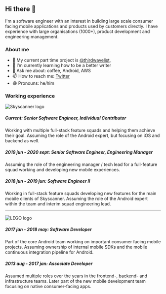 ## Hi there 👋

<!--
**anthonymonori/anthonymonori** is a ✨ _special_ ✨ repository because its `README.md` (this file) appears on your GitHub profile.
-->

I'm a software engineer with an interest in building large scale consumer facing mobile applications and products used by customers directly. I have experience with large organisations (1000+), product development and engineering management. 

### About me

- 🔭 My current part time project is [@thirdwavelist](https://github.com/thirdwavelist), 
- 🌱 I’m currently learning how to be a better writer
- 💬 Ask me about: coffee, Android, AWS
- 📫 How to reach me: [Twitter](https://www.twitter.com/hifromantal)
- 😄 Pronouns: he/him

### Working experience

![Skyscanner logo]()

##### Current: Senior Software Engineer, Individual Contributor
Working with multiple full-stack feature squads and helping them achieve their goal. Assuming the role of the Android expert, but focusing on iOS and backend as well. 

##### 2019 jun - 2020 sept: Senior Software Engineer, Engineering Manager
Assuming the role of the engineering manager / tech lead for a full-feature squad working and developing new mobile experiences.

##### 2018 jun - 2019 jun: Software Engineer II
Working in full-stack feature squads developing new features for the main mobile clients of Skyscanner. Assuming the role of the Android expert within the team and interim squad engineering lead.

---

![LEGO logo]()

##### 2017 jan - 2018 may: Software Developer
Part of the core Android team working on important consumer facing mobile projects. Assuming ownership of internal mobile SDKs and the mobile continuous integration pipeline for Android.

##### 2013 aug - 2017 jan: Associate Developer
Assumed multiple roles over the years in the frontend-, backend-  and infrastructure teams. Later part of the new mobile development team focusing on native consumer-facing apps.

